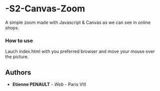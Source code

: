 # -S2-Canvas-Zoom
A simple zoom made with Javascript & Canvas as we can see in online shops.

### How to use

Lauch index.html with you preferred browser and move your mouse over the picture.

## Authors

* **Etienne PENAULT** - *Web* - Paris VIII
